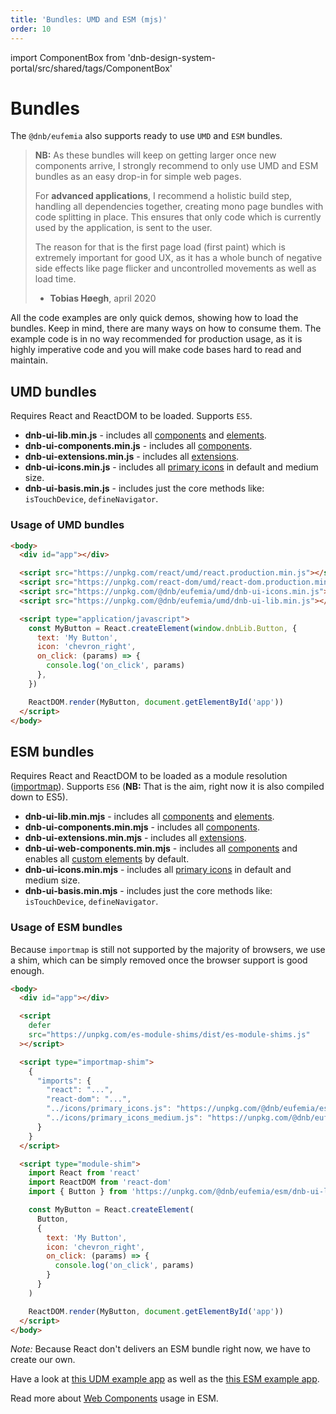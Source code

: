 ```yaml
---
title: 'Bundles: UMD and ESM (mjs)'
order: 10
---
```


import ComponentBox from 'dnb-design-system-portal/src/shared/tags/ComponentBox'

# Bundles

The `@dnb/eufemia` also supports ready to use `UMD` and `ESM` bundles.

> **NB:** As these bundles will keep on getting larger once new components arrive, I strongly recommend to only use UMD and ESM bundles as an easy drop-in for simple web pages.
>
> For **advanced applications**, I recommend a holistic build step, handling all dependencies together, creating mono page bundles with code splitting in place. This ensures that only code which is currently used by the application, is sent to the user.
>
> The reason for that is the first page load (first paint) which is extremely important for good UX, as it has a whole bunch of negative side effects like page flicker and uncontrolled movements as well as load time.
>
> - **Tobias Høegh**, april 2020

All the code examples are only quick demos, showing how to load the bundles. Keep in mind, there are many ways on how to consume them. The example code is in no way recommended for production usage, as it is highly imperative code and you will make code bases hard to read and maintain.

## UMD bundles

Requires React and ReactDOM to be loaded. Supports `ES5`.

- **dnb-ui-lib.min.js** - includes all [components](/uilib/components) and [elements](/uilib/elements).
- **dnb-ui-components.min.js** - includes all [components](/uilib/components).
- **dnb-ui-extensions.min.js** - includes all [extensions](/uilib/extensions).
- **dnb-ui-icons.min.js** - includes all [primary icons](/icons/primary) in default and medium size.
- **dnb-ui-basis.min.js** - includes just the core methods like: `isTouchDevice`, `defineNavigator`.

### Usage of UMD bundles

```html
<body>
  <div id="app"></div>

  <script src="https://unpkg.com/react/umd/react.production.min.js"></script>
  <script src="https://unpkg.com/react-dom/umd/react-dom.production.min.js"></script>
  <script src="https://unpkg.com/@dnb/eufemia/umd/dnb-ui-icons.min.js"></script>
  <script src="https://unpkg.com/@dnb/eufemia/umd/dnb-ui-lib.min.js"></script>

  <script type="application/javascript">
    const MyButton = React.createElement(window.dnbLib.Button, {
      text: 'My Button',
      icon: 'chevron_right',
      on_click: (params) => {
        console.log('on_click', params)
      },
    })

    ReactDOM.render(MyButton, document.getElementById('app'))
  </script>
</body>
```

## ESM bundles

Requires React and ReactDOM to be loaded as a module resolution ([importmap](https://github.com/WICG/import-maps)). Supports `ES6` (**NB:** That is the aim, right now it is also compiled down to ES5).

- **dnb-ui-lib.min.mjs** - includes all [components](/uilib/components) and [elements](/uilib/elements).
- **dnb-ui-components.min.mjs** - includes all [components](/uilib/components).
- **dnb-ui-extensions.min.mjs** - includes all [extensions](/uilib/extensions).
- **dnb-ui-web-components.min.mjs** - includes all [components](/uilib/components) and enables all [custom elements](/uilib/usage/first-steps/web-components) by default.
- **dnb-ui-icons.min.mjs** - includes all [primary icons](/icons/primary) in default and medium size.
- **dnb-ui-basis.min.mjs** - includes just the core methods like: `isTouchDevice`, `defineNavigator`.

### Usage of ESM bundles

Because `importmap` is still not supported by the majority of browsers, we use a shim, which can be simply removed once the browser support is good enough.

```html
<body>
  <div id="app"></div>

  <script
    defer
    src="https://unpkg.com/es-module-shims/dist/es-module-shims.js"
  ></script>

  <script type="importmap-shim">
    {
      "imports": {
        "react": "...",
        "react-dom": "...",
        "../icons/primary_icons.js": "https://unpkg.com/@dnb/eufemia/esm/dnb-ui-icons.min.mjs",
        "../icons/primary_icons_medium.js": "https://unpkg.com/@dnb/eufemia/esm/dnb-ui-icons.min.mjs"
      }
    }
  </script>

  <script type="module-shim">
    import React from 'react'
    import ReactDOM from 'react-dom'
    import { Button } from 'https://unpkg.com/@dnb/eufemia/esm/dnb-ui-lib.min.mjs'

    const MyButton = React.createElement(
      Button,
      {
        text: 'My Button',
        icon: 'chevron_right',
        on_click: (params) => {
          console.log('on_click', params)
        }
      }
    )

    ReactDOM.render(MyButton, document.getElementById('app'))
  </script>
</body>
```

_Note:_ Because React don't delivers an ESM bundle right now, we have to create our own.

Have a look at [this UDM example app](https://github.com/dnbexperience/eufemia-examples/tree/main/packages/example-umd-bundle) as well as the [this ESM example app](https://github.com/dnbexperience/eufemia-examples/tree/main/packages/example-esm-bundle).

Read more about [Web Components](/uilib/usage/first-steps/web-components#web-components-with-esm-mjs) usage in ESM.
